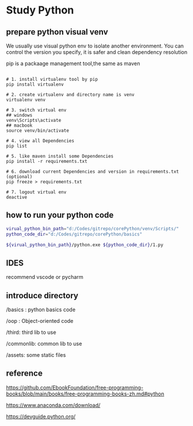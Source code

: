 # Study Python

## prepare python visual venv 

We usually use visual python env to isolate another environment.
You can control the version you specify, it is safer and clean dependency resolution

pip is a packaage management tool,the same as maven

```

# 1. install virtualenv tool by pip
pip install virtualenv

# 2. create virtualenv and directory name is venv
virtualenv venv

# 3. switch virtual env
## windows
venv\Scripts\activate
## macbook
source venv/bin/activate 

# 4. view all Dependencies
pip list

# 5. like maven install some Dependencies
pip install -r requirements.txt

# 6. download current Dependencies and version in requirements.txt (optional)
pip freeze > requirements.txt

# 7. logout virtual env
deactive
```

## how to run your python code

```sh
virual_python_bin_path="d:/Codes/gitrepo/corePython/venv/Scripts/"
python_code_dir="d:/Codes/gitrepo/corePython/basics"

${virual_python_bin_path}/python.exe ${python_code_dir}/1.py
```

## IDES
recommend vscode or pycharm

## introduce directory

/basics : python basics code

/oop : Object-oriented code

/third: third lib to use

/commonlib: common lib to use

/assets: some static files

## reference

https://github.com/EbookFoundation/free-programming-books/blob/main/books/free-programming-books-zh.md#python

https://www.anaconda.com/download/

https://devguide.python.org/


